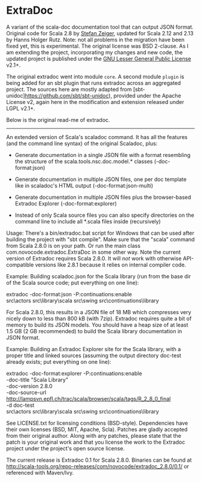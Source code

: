 # ExtraDoc

A variant of the scala-doc documentation tool that can output JSON format.
Original code for Scala 2.8 by [Stefan Zeiger](https://github.com/szeiger/extradoc),
updated for Scala 2.12 and 2.13 by Hanns Holger Rutz. Note: not all problems in the
migration have been fixed yet, this is experimental. The original license
was BSD 2-clause. As I am extending the project, incorporating my changes and
new code, the updated project is published under the
[GNU Lesser General Public License](https://raw.githubusercontent.com/Sciss/extradoc/master/LICENSE) v2.1+.

The original extradoc went into module `core`. A second module `plugin` is being
added for an sbt plugin that runs extradoc across an aggregated project. The
sources here are mostly adapted from [sbt-unidoc]https://github.com/sbt/sbt-unidoc), 
provided under the Apache License v2, again here in the modification and extension 
released under LGPL v2.1+.

Below is the original read-me of extradoc.

---

An extended version of Scala's scaladoc command. It has all the features (and
the command line syntax) of the original Scaladoc, plus:

- Generate documentation in a single JSON file with a format resembling the
  structure of the scala.tools.nsc.doc.model.* classes (-doc-format:json)

- Generate documentation in multiple JSON files, one per doc template like
  in scaladoc's HTML output (-doc-format:json-multi)

- Generate documentation in multiple JSON files plus the browser-based
  Extradoc Explorer (-doc-format:explorer)

- Instead of only Scala source files you can also specify directories on the
  command line to include all *.scala files inside (recursively)

Usage: There's a bin/extradoc.bat script for Windows that can be used after
building the project with "sbt compile". Make sure that the "scala" command
from Scala 2.8.0 is on your path. Or run the main class
com.novocode.extradoc.ExtraDoc in some other way. Note the current version of
Extradoc requires Scala 2.8.0. It will *not* work with otherwise API-compatible
versions like 2.8.1 because it relies on internal compiler code.

Example: Building scaladoc.json for the Scala library (run from the base dir
of the Scala source code; put everything on one line):

  extradoc -doc-format:json -P:continuations:enable \
    src\actors src\library\scala src\swing src\continuations\library

For Scala 2.8.0, this results in a JSON file of 18 MB which compresses very
nicely down to less than 800 kB (with 7zip). Extradoc requires quite a bit of
memory to build its JSON models. You should have a heap size of at least 1.5
GB (2 GB recommended) to build the Scala library documentation in JSON format.

Example: Building an Extradoc Explorer site for the Scala library, with a
proper title and linked sources (assuming the output directory doc-test
already exists; put everything on one line):

  extradoc -doc-format:explorer -P:continuations:enable \
    -doc-title "Scala Library" \
    -doc-version 2.8.0 \
    -doc-source-url \
    http://lampsvn.epfl.ch/trac/scala/browser/scala/tags/R_2_8_0_final \
    -d doc-test \
    src\actors src\library\scala src\swing src\continuations\library

See LICENSE.txt for licensing conditions (BSD-style). Dependencies have their
own licenses (BSD, MIT, Apache, Scla). Patches are gladly accepted from their
original author. Along with any patches, please state that the patch is your
original work and that you license the work to the Extradoc project under the
project's open source license.

The current release is Extradoc 0.1 for Scala 2.8.0. Binaries can be found at
http://scala-tools.org/repo-releases/com/novocode/extradoc_2.8.0/0.1/ or
referenced with Maven/Ivy.
